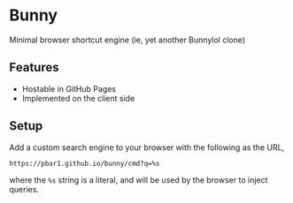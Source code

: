 # Bunny

Minimal browser shortcut engine (ie, yet another Bunnylol clone)

## Features

- Hostable in GitHub Pages
- Implemented on the client side

## Setup

Add a custom search engine to your browser with the following as the URL,

```
https://pbar1.github.io/bunny/cmd?q=%s
```

where the `%s` string is a literal, and will be used by the browser to inject
queries.
